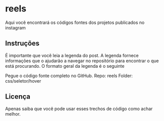 # reels
Aqui você encontrará os códigos fontes dos projetos publicados no instagram

## Instruções
É importante que você leia a legenda do post. A legenda fornece informações que o ajudarão a navegar no repositório para encontrar o que está procurando.
O formato geral da legenda é o seguinte

Pegue o código fonte completo no GitHub.
Repo: reels
Folder: css/seletor/hover 

## Licença
Apenas saiba que você pode usar esses trechos de código como achar melhor.
